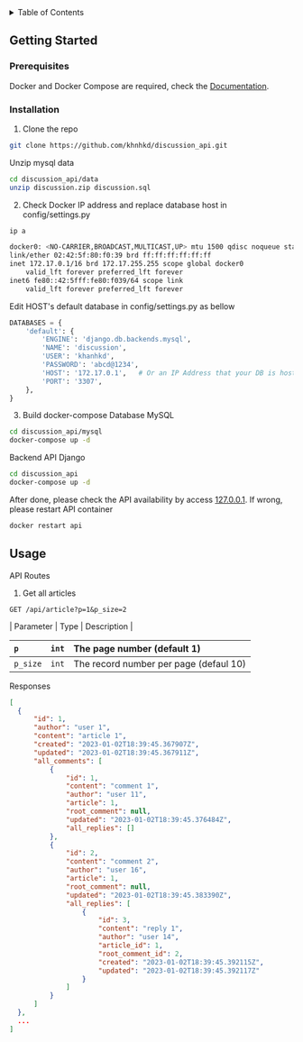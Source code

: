 <!-- TABLE OF CONTENTS -->
<details>
  <summary>Table of Contents</summary>
  <ol>
    <li>
      <a href="#getting-started">Getting Started</a>
      <ul>
        <li><a href="#prerequisites">Prerequisites</a></li>
        <li><a href="#installation">Installation</a></li>
      </ul>
    </li>
    <li><a href="#usage">Usage</a></li>
  </ol>
</details>


<!-- GETTING STARTED -->
## Getting Started

### Prerequisites
Docker and Docker Compose are required, check the [Documentation](https://docs.docker.com/compose/install/).

### Installation

1. Clone the repo
  ```sh
  git clone https://github.com/khnhkd/discussion_api.git
  ```
  Unzip mysql data
  ```sh
  cd discussion_api/data
  unzip discussion.zip discussion.sql
  ```
2. Check Docker IP address and replace database host in config/settings.py
  ```sh
  ip a
  ```
  ```sh
  docker0: <NO-CARRIER,BROADCAST,MULTICAST,UP> mtu 1500 qdisc noqueue state DOWN group default 
  link/ether 02:42:5f:80:f0:39 brd ff:ff:ff:ff:ff:ff
  inet 172.17.0.1/16 brd 172.17.255.255 scope global docker0
      valid_lft forever preferred_lft forever
  inet6 fe80::42:5fff:fe80:f039/64 scope link 
      valid_lft forever preferred_lft forever
  ```
  Edit HOST's default database in config/settings.py as bellow
  ```python
  DATABASES = {
      'default': {
          'ENGINE': 'django.db.backends.mysql', 
          'NAME': 'discussion',
          'USER': 'khanhkd',
          'PASSWORD': 'abcd@1234',
          'HOST': '172.17.0.1',   # Or an IP Address that your DB is hosted on
          'PORT': '3307',
      },
  }
  ```
3. Build docker-compose
  Database MySQL
  ```sh
  cd discussion_api/mysql
  docker-compose up -d
  ```
  <!-- Grant user khanhkd with all privileges
  ```sh
  docker exec -it db mysql -u khanhkd -pabcd@1234
  grant ALL PRIVILEGES ON *.* TO 'khanhkd'@'%';
  flush privileges;
  ``` -->

  Backend API Django
  ```sh
  cd discussion_api
  docker-compose up -d
  ```
  After done, please check the API availability by access [127.0.0.1](http://127.0.0.1:8000/api/article). If wrong, please restart API container
  ```sh
  docker restart api
  ```
<!-- USAGE EXAMPLES -->
## Usage
  API Routes
1. Get all articles
  ```http
  GET /api/article?p=1&p_size=2
  ```
  | Parameter | Type | Description |
  <!-- | :--- | :--- | :--- | -->
  | `p` | `int` | The page number (default 1) |
  | :--- | :--- | :--- |
  | `p_size` | `int` | The record number per page (defaul 10) |
  
  Responses
  ```json
  [
    {
        "id": 1,
        "author": "user 1",
        "content": "article 1",
        "created": "2023-01-02T18:39:45.367907Z",
        "updated": "2023-01-02T18:39:45.367911Z",
        "all_comments": [
            {
                "id": 1,
                "content": "comment 1",
                "author": "user 11",
                "article": 1,
                "root_comment": null,
                "updated": "2023-01-02T18:39:45.376484Z",
                "all_replies": []
            },
            {
                "id": 2,
                "content": "comment 2",
                "author": "user 16",
                "article": 1,
                "root_comment": null,
                "updated": "2023-01-02T18:39:45.383390Z",
                "all_replies": [
                    {
                        "id": 3,
                        "content": "reply 1",
                        "author": "user 14",
                        "article_id": 1,
                        "root_comment_id": 2,
                        "created": "2023-01-02T18:39:45.392115Z",
                        "updated": "2023-01-02T18:39:45.392117Z"
                    }
                ]
            }
        ]
    },
    ...
  ]
  ```
  <!-- <ol>
    <li>[Get all articles](http://127.0.0.1:8000/api/article)</li>
    <li>[Get article by id](http://127.0.0.1:8000/api/article/1)</li>
    <li>[Get top 10 articles](http://127.0.0.1:8000/api/article/top10)</li>
  </ol> -->